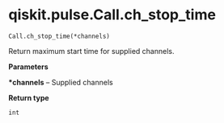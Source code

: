 # qiskit.pulse.Call.ch\_stop\_time

`Call.ch_stop_time(*channels)`

Return maximum start time for supplied channels.

**Parameters**

**\*channels** – Supplied channels

**Return type**

`int`
